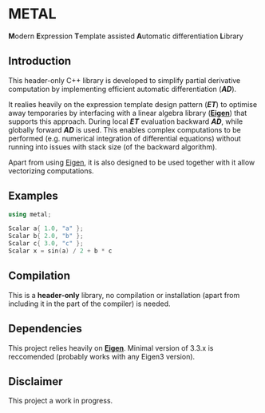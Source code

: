 # METAL
**M**odern **E**xpression **T**emplate assisted **A**utomatic differentiation **L**ibrary

## Introduction

This header-only C++ library is developed to simplify partial derivative computation by implementing efficient automatic differentiation (**_AD_**). 

It realies heavily on the expression template design pattern (**_ET_**) to optimise away temporaries by interfacing with a linear algebra library ([**Eigen**](http://eigen.tuxfamily.org/)) that supports this approach. During local **_ET_** evaluation backward **_AD_**, while globally forward **_AD_** is used. This enables complex computations to be performed (e.g. numerical integration of differential equations) without running into issues with stack size (of the backward algorithm).

Apart from using [Eigen]([**Eigen**](http://eigen.tuxfamily.org/)), it is also designed to be used together with it allow vectorizing computations.

## Examples

```cpp
using metal;

Scalar a{ 1.0, "a" };
Scalar b{ 2.0, "b" };
Scalar c{ 3.0, "c" };
Scalar x = sin(a) / 2 + b * c
```

## Compilation

This is a **header-only** library, no compilation or installation (apart from including it in the part of the compiler) is needed.

## Dependencies

This project relies heavily on [**Eigen**](http://eigen.tuxfamily.org/). Minimal version of 3.3.x is reccomended (probably works with any Eigen3 version).

## Disclaimer

This project a work in progress.
